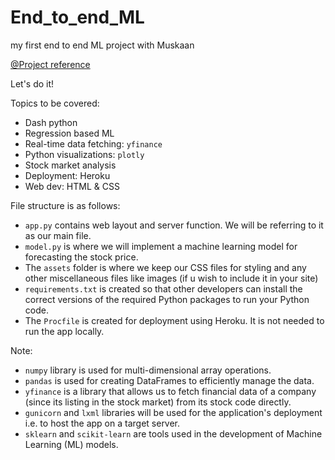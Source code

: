 # End_to_end_ML
my first end to end ML project with Muskaan

[@Project reference](https://www.crio.do/projects/python-forecasting-stocks-dash/)

Let's do it!

Topics to be covered:
- Dash python
- Regression based ML
- Real-time data fetching: `yfinance` 
- Python visualizations: `plotly` 
- Stock market analysis 
- Deployment: Heroku
- Web dev: HTML & CSS

File structure is as follows:
- `app.py` contains web layout and server function. We will be referring to it as our main file.
- `model.py` is where we will implement a machine learning model for forecasting the stock price.
- The `assets` folder is where we keep our CSS files for styling and any other miscellaneous files like images (if u wish to include it in your site)
- `requirements.txt` is created so that other developers can install the correct versions of the required Python packages to run your Python code.
- The `Procfile` is created for deployment using Heroku. It is not needed to run the app locally.

Note:
- `numpy` library is used for multi-dimensional array operations.
- `pandas` is used for creating DataFrames to efficiently manage the data.
- `yfinance` is a library that allows us to fetch financial data of a company (since its listing in the stock market) from its stock code directly.
- `gunicorn` and `lxml` libraries will be used for the application's deployment i.e. to host the app on a target server.
- `sklearn` and `scikit-learn` are tools used in the development of Machine Learning (ML) models.
